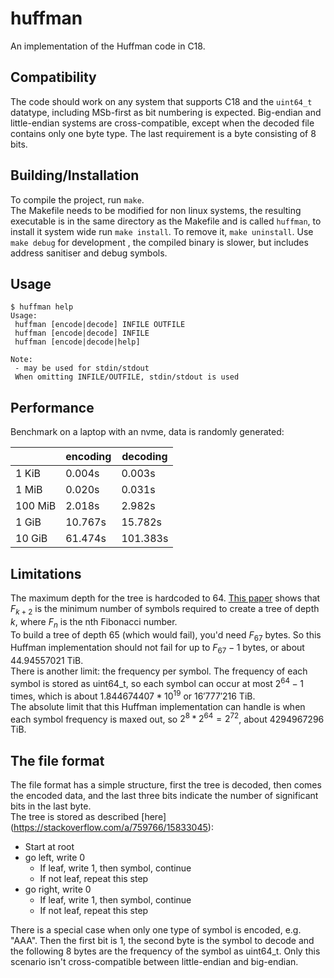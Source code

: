# huffman
An implementation of the Huffman code in C18.
## Compatibility
The code should work on any system that supports C18 and the `uint64_t` datatype, including MSb-first as bit numbering is expected. Big-endian and little-endian systems are cross-compatible, except when the decoded file contains only one byte type. The last requirement is a byte consisting of 8 bits.

## Building/Installation
To compile the project, run `make`.  
The Makefile needs to be modified for non linux systems, the resulting executable is in the same directory as the Makefile and is called `huffman`, to install it system wide run `make install`. To remove it, `make uninstall`. Use `make debug` for development , the compiled binary is slower, but includes address sanitiser and debug symbols.

## Usage
```
$ huffman help
Usage:
 huffman [encode|decode] INFILE OUTFILE
 huffman [encode|decode] INFILE
 huffman [encode|decode|help]

Note:
 - may be used for stdin/stdout
 When omitting INFILE/OUTFILE, stdin/stdout is used
```

## Performance
Benchmark on a laptop with an nvme, data is randomly generated:

|| encoding | decoding
|--- | --- | ---
|1 KiB | 0.004s | 0.003s
|1 MiB | 0.020s | 0.031s
|100 MiB | 2.018s | 2.982s
|1 GiB | 10.767s | 15.782s
|10 GiB | 61.474s | 101.383s

## Limitations
The maximum depth for the tree is hardcoded to 64. [This paper](https://tmo.jpl.nasa.gov/progress_report/42-110/110N.PDF) shows that $F_{k+2}$ is the minimum number of symbols required to create a tree of depth $k$, where $F_n$ is the nth Fibonacci number.  
To build a tree of depth 65 (which would fail), you'd need $F_{67}$ bytes. So this Huffman implementation should not fail for up to $F_{67}-1$ bytes, or about $44.94557021$ TiB.    
There is another limit: the frequency per symbol. The frequency of each symbol is stored as uint64_t, so each symbol can occur at most $2^{64}-1$ times, which is about $1.844674407*10^{19}$ or $16'777'216$ TiB.  
The absolute limit that this Huffman implementation can handle is when each symbol frequency is maxed out, so $2^8*2^64=2^72$, about 4294967296 TiB.

## The file format
The file format has a simple structure, first the tree is decoded, then comes the encoded data, and the last three bits indicate the number of significant bits in the last byte.  
The tree is stored as described [here] (https://stackoverflow.com/a/759766/15833045):  
- Start at root  
- go left, write 0   
    - If leaf, write 1, then symbol, continue  
    - If not leaf, repeat this step  
- go right, write 0  
    - If leaf, write 1, then symbol, continue  
    - If not leaf, repeat this step  

There is a special case when only one type of symbol is encoded, e.g. "AAA". Then the first bit is 1, the second byte is the symbol to decode and the following 8 bytes are the frequency of the symbol as uint64_t. Only this scenario isn't cross-compatible between little-endian and big-endian.